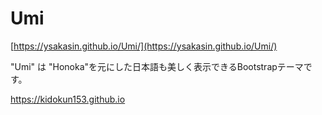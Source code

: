# Umi

[https://ysakasin.github.io/Umi/](https://ysakasin.github.io/Umi/)

"Umi" は "Honoka"を元にした日本語も美しく表示できるBootstrapテーマです。


https://kidokun153.github.io

